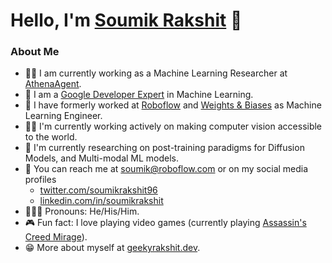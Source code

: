 # Hello, I'm [Soumik Rakshit](https://geekyrakshit.dev/) 👋

### About Me

- 🧑‍💻 I am currently working as a Machine Learning Researcher at [AthenaAgent](https://athenaagent.com/).
- 📣 I am a [Google Developer Expert](https://developers.google.com/community/experts/directory/profile/profile-soumik-rakshit) in Machine Learning.
- 💼 I have formerly worked at [Roboflow](https://roboflow.com/) and [Weights & Biases](https://wandb.ai/site) as Machine Learning Engineer.
- 👷‍♂️ I'm currently working actively on making computer vision accessible to the world.
- 🌱 I'm currently researching on post-training paradigms for Diffusion Models, and Multi-modal ML models.
- 📲 You can reach me at soumik@roboflow.com or on my social media profiles
  - [twitter.com/soumikrakshit96](https://twitter.com/soumikrakshit96)
  - [linkedin.com/in/soumikrakshit](https://linkedin.com/in/soumikrakshit)
- 🧔🏽‍♂️ Pronouns: He/His/Him.
- 🎮 Fun fact: I love playing video games (currently playing [Assassin's Creed Mirage](https://www.playstation.com/en-in/games/assassins-creed-mirage/)).
- 😁 More about myself at [geekyrakshit.dev](https://geekyrakshit.dev).
